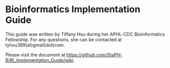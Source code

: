 # Bioinformatics Implementation Guide

This guide was written by Tiffany Hsu during her APHL-CDC Bioinformatics Fellowship. For any questions, she can be contacted at tyhsu389(at)gmail(dot)com.

Please visit the document at https://github.com/StaPH-B/BI_Implementation_Guide/wiki.
